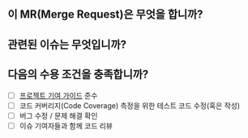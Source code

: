 이 MR(Merge Request)은 무엇을 합니까?
----------

관련된 이슈는 무엇입니까?
----------
<!-- closes #<Issue> -->

다음의 수용 조건을 충족합니까?
----------
- [ ] [프로젝트 기여 가이드](CONTRIBUTING.md) 준수
- [ ] 코드 커버리지(Code Coverage) 측정을 위한 테스트 코드 수정(혹은 작성)
- [ ] 버그 수정 / 문제 해결 확인
- [ ] 이슈 기여자들과 함께 코드 리뷰 
